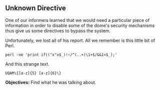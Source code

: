 ## Unknown Directive

One of our informers learned that we would need a particular piece of information in order to disable some of the dome's security mechanisms thus give us some directives to bypass the system.

Unfortunately, we lost all of his report. All we remember is this little bit of Perl.


```
perl -ne 'print if(("x"x$_)!~/^(..+)\1+$/&&1<$_);'
```

And this strange text.

```
UQAM\{[a-z]{5} [a-z]{6}\}
```

**Objectives:** Find what he was talking about.
